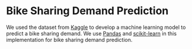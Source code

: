 # Bike Sharing Demand Prediction

We used the dataset from [Kaggle](https://www.kaggle.com/c/bike-sharing-demand/overview) to develop a machine learning model to predict a bike sharing demand. We use [Pandas](https://pandas.pydata.org/) and [scikit-learn](https://scikit-learn.org/stable/) in this implementation for bike sharing demand prediction.
